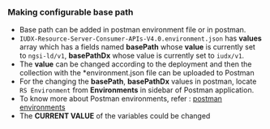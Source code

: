 ### Making configurable base path
- Base path can be added in postman environment file or in postman.
- `IUDX-Resource-Server-Consumer-APIs-V4.0.environment.json` has **values** array which has a fields named **basePath** whose **value** is currently set to `ngsi-ld/v1`, **basePathDx** whose value is currently set to `iudx/v1`.
- The **value** can be changed according to the deployment and then the collection with the *environment.json file can be uploaded to Postman
- For the changing the **basePath**, **basePathDx** values in postman, locate `RS Environment` from **Environments** in sidebar of Postman application.
- To know more about Postman environments, refer : [postman environments](https://learning.postman.com/docs/sending-requests/managing-environments/)
- The **CURRENT VALUE** of the variables could be changed


